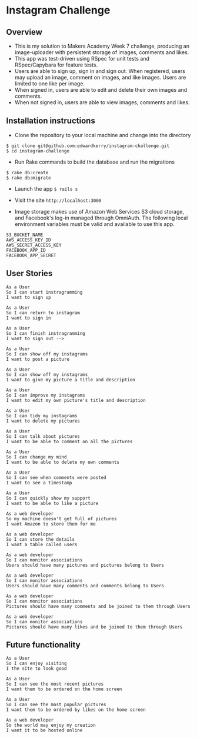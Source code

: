 Instagram Challenge
===================

Overview
-------
* This is my solution to Makers Academy Week 7 challenge, producing an image-uploader with persistent storage of images, comments and likes.
* This app was test-driven using RSpec for unit tests and RSpec/Capybara for feature tests.
* Users are able to sign up, sign in and sign out. When registered, users may upload an image, comment on images, and like images. Users are limited to one like per image.
* When signed in, users are able to edit and delete their own images and comments.
* When not signed in, users are able to view images, comments and likes.


Installation instructions
-------
* Clone the repository to your local machine and change into the directory
```
$ git clone git@github.com:edwardkerry/instagram-challenge.git
$ cd instagram-challenge
```

* Run Rake commands to build the database and run the migrations
```
$ rake db:create
$ rake db:migrate
```

* Launch the app
`$ rails s`

* Visit the site
`http://localhost:3000`

* Image storage makes use of Amazon Web Services S3 cloud storage, and Facebook's log-in managed through OmniAuth. The following local environment variables must be valid and available to use this app.
```
S3_BUCKET_NAME
AWS_ACCESS_KEY_ID
AWS_SECRET_ACCESS_KEY
FACEBOOK_APP_ID
FACEBOOK_APP_SECRET
```

User Stories
-----

```
As a User
So I can start instragramming
I want to sign up

As a User
So I can return to instagram
I want to sign in

As a User
So I can finish instragramming
I want to sign out -->

As a User
So I can show off my instagrams
I want to post a picture

As a User
So I can show off my instagrams
I want to give my picture a title and description

As a User
So I can improve my instagrams
I want to edit my own picture's title and description

As a User
So I can tidy my instagrams
I want to delete my pictures

As a User
So I can talk about pictures
I want to be able to comment on all the pictures

As a User
So I can change my mind
I want to be able to delete my own comments

As a User
So I can see when comments were posted
I want to see a timestamp

As a User
So I can quickly show my support
I want to be able to like a picture

As a web developer
So my machine doesn't get full of pictures
I want Amazon to store them for me

As a web developer
So I can store the details
I want a table called users

As a web developer
So I can monitor associations
Users should have many pictures and pictures belong to Users

As a web developer
So I can monitor associations
Users should have many comments and comments belong to Users

As a web developer
So I can monitor associations
Pictures should have many comments and be joined to them through Users

As a web developer
So I can monitor associations
Pictures should have many likes and be joined to them through Users
```

Future functionality
-----
```
As a User
So I can enjoy visiting
I the site to look good

As a User
So I can see the most recent pictures
I want them to be ordered on the home screen

As a User
So I can see the most popular pictures
I want them to be ordered by likes on the home screen

As a web developer
So the world may enjoy my creation
I want it to be hosted online
```
